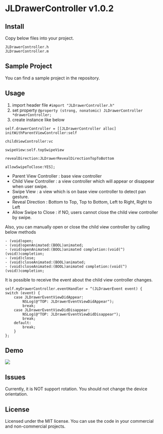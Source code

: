 # JLDrawerController v1.0.2

## Install

Copy below files into your project. 
```
JLDrawerController.h
JLDrawerController.m
```

## Sample Project

You can find a sample project in the repository.


## Usage

1. import header file `#import "JLDrawerController.h"`
2. set property `@property (strong, nonatomic) JLDrawerController *drawerController;`
3. create instance like below
```
self.drawerController = [[JLDrawerController alloc] initWithParentViewController:self
                                                             childViewController:vc
                                                                      swipeView:self.topSwipeView
                                                                revealDirection:JLDrawerRevealDirectionTopToBottom
                                                              allowSwipeToClose:YES];
```

* Parent View Controller : base view controller
* Child View Controller  : a view controller which will appear or disappear when user swipe.
* Swipe View            : a view which is on base view controller to detect pan gesture.
* Reveal Direction     : Bottom to Top, Top to Bottom, Left to Right, Right to Left
* Allow Swipe to Close : if NO, users cannot close the child view controller by swipe.


Also, you can manually open or close the child view controller by calling below methods
```
- (void)open;
- (void)openAnimated:(BOOL)animated;
- (void)openAnimated:(BOOL)animated completion:(void(^)(void))completion;
- (void)close;
- (void)closeAnimated:(BOOL)animated;
- (void)closeAnimated:(BOOL)animated completion:(void(^)(void))completion;
```


It is possible to receive the event about the child view controller changes.
```
self.myDrawerController.eventHandler = ^(JLDrawerEvent event) {
switch (event) {
    case JLDrawerEventViewDidAppear:
        NSLog(@"TOP: JLDrawerEventViewDidAppear");
        break;
    case JLDrawerEventViewDidDisappear:
        NSLog(@"TOP: JLDrawerEventViewDidDisappear");
        break;
    default:
        break;
    }
};
```


## Demo

[![](https://raw.github.com/buhikon/JLDrawerController/master/demo.gif)](https://raw.github.com/buhikon/JLDrawerController/master/demo.gif)


## Issues

Currently, it is NOT support rotation. You should not change the device orientation.


## License

Licensed under the MIT license. You can use the code in your commercial and non-commercial projects.
